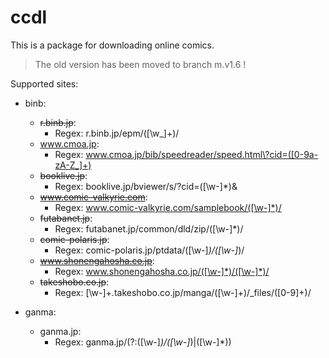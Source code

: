 # ccdl

This is a package for downloading online comics.

> The old version has been moved to branch m.v1.6 !

Supported sites:  

+ binb:  
  + ~~r.binb.jp~~:  
    + Regex: r.binb.jp/epm/([\w_]+)/  
  + www.cmoa.jp:  
    + Regex: www.cmoa.jp/bib/speedreader/speed.html\?cid=([0-9a-zA-Z_]+)
  + ~~booklive.jp~~:  
    + Regex: booklive.jp/bviewer/s/\?cid=([\w-]*)&
  + ~~www.comic-valkyrie.com~~:  
    + Regex: www.comic-valkyrie.com/samplebook/([\w-]*)/
  + ~~futabanet.jp~~:
    + Regex: futabanet.jp/common/dld/zip/([\w-]*)/
  + ~~comic-polaris.jp~~:
    + Regex: comic-polaris.jp/ptdata/([\w-]*)/([\w-]*)/  
  + ~~www.shonengahosha.co.jp~~:  
    + Regex: www.shonengahosha.co.jp/([\w-]*)/([\w-]*)/  
  + ~~takeshobo.co.jp~~:
    + Regex: [\w-]+.takeshobo.co.jp/manga/([\w-]+)/_files/([0-9]+)/

+ ganma:
  + ganma.jp:
    + Regex: ganma.jp/(?:([\w-]*)/([\w-]*)|([\w-]*))